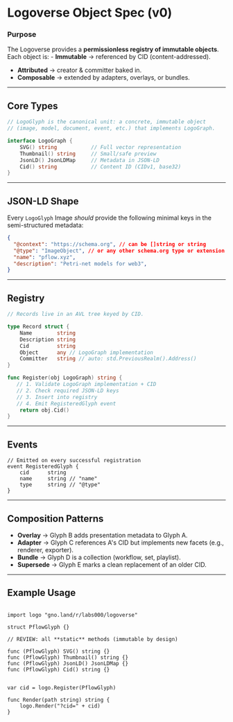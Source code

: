 # Logoverse Object Spec (v0)

### Purpose

The Logoverse provides a **permissionless registry of immutable
objects**. \
Each object is: - **Immutable** → referenced by CID
(content-addressed).
- **Attributed** → creator & committer baked in.
- **Composable** → extended by adapters, overlays, or bundles.

------------------------------------------------------------------------

## Core Types

```go
// LogoGlyph is the canonical unit: a concrete, immutable object
// (image, model, document, event, etc.) that implements LogoGraph.

interface LogoGraph {
    SVG() string           // Full vector representation
    Thumbnail() string     // Small/safe preview
    JsonLD() JsonLDMap     // Metadata in JSON-LD
    Cid() string           // Content ID (CIDv1, base32)
}
```

------------------------------------------------------------------------

## JSON-LD Shape

Every `LogoGlyph` Image _should_ provide the following minimal keys in the semi-structured metadata:

```json
{
  "@context": "https://schema.org", // can be []string or string
  "@type": "ImageObject", // or any other schema.org type or extension
  "name": "pflow.xyz",
  "description": "Petri-net models for web3",
}
```

------------------------------------------------------------------------

## Registry

```go
// Records live in an AVL tree keyed by CID.

type Record struct {
    Name        string
    Description string
    Cid         string
    Object      any // LogoGraph implementation
    Committer   string // auto: std.PreviousRealm().Address()
}

func Register(obj LogoGraph) string {
   // 1. Validate LogoGraph implementation + CID
   // 2. Check required JSON-LD keys
   // 3. Insert into registry
   // 4. Emit RegisteredGlyph event
    return obj.Cid()
}
```

------------------------------------------------------------------------

## Events

```
// Emitted on every successful registration
event RegisteredGlyph {
    cid      string
    name     string // "name"
    type     string // "@type"
}
```

------------------------------------------------------------------------

## Composition Patterns

-   **Overlay** → Glyph B adds presentation metadata to Glyph A.
-   **Adapter** → Glyph C references A's CID but implements new facets
    (e.g., renderer, exporter).
-   **Bundle** → Glyph D is a collection (workflow, set, playlist).
-   **Supersede** → Glyph E marks a clean replacement of an older CID.

------------------------------------------------------------------------

## Example Usage

```gno

import logo "gno.land/r/labs000/logoverse"

struct PflowGlyph {}

// REVIEW: all **static** methods (immutable by design)

func (PflowGlyph) SVG() string {}
func (PflowGlyph) Thumbnail() string {}
func (PflowGlyph) JsonLD() JsonLDMap {}
func (PflowGlyph) Cid() string {}
    

var cid = logo.Register(PflowGlyph)

func Render(path string) string {
    logo.Render("?cid=" + cid)
}


```
